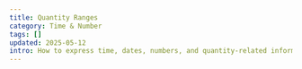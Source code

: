 ```yaml
---
title: Quantity Ranges
category: Time & Number
tags: []
updated: 2025-05-12
intro: How to express time, dates, numbers, and quantity-related information.
---
```

